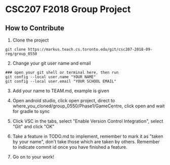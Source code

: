 # CSC207 F2018 Group Project
## How to Contribute

1. Clone the project
```
git clone https://markus.teach.cs.toronto.edu/git/csc207-2018-09-reg/group_0550
```

2. Change your git user name and email
```
### open your git shell or terminal here, then run
git config --local user.name "YOUR NAME"
git config --local user.email "YOUR SCHOOL EMAIL"
```

3. Add your name to TEAM.md, example is given

4. Open android studio, click open project, direct to where_you_cloned/group_0550/Phase1/GameCentre, click open and wait for gradle to sync

5. Click VSC in the tabs, select "Enable Version Control Integration", select "Git" and click "OK"

6. Take a feature in TODO.md to implement, remember to mark it as "taken by your name", don't take those which are taken by others. Remember to indicate commit id once you have finished a feature.

7. Go on to your work!